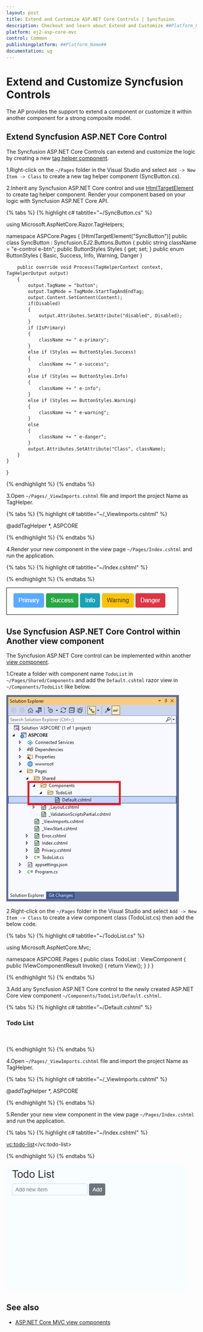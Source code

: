 ```yaml
---
layout: post
title: Extend and Customize ASP.NET Core Controls | Syncfusion
description: Checkout and learn about Extend and Customize ##Platform_Name## Controls.
platform: ej2-asp-core-mvc
control: Common
publishingplatform: ##Platform_Name##
documentation: ug
---
```


# Extend and Customize Syncfusion Controls

The AP provides the support to extend a component or customize it within another component for a strong composite model.

## Extend Syncfusion ASP.NET Core Control

The Syncfusion ASP.NET Core Controls can extend and customize the logic by creating a new [tag helper component](https://docs.microsoft.com/en-us/aspnet/core/mvc/views/tag-helpers/th-components?view=aspnetcore-6.0).

1.Right-click on the `~/Pages` folder in the Visual Studio and select `Add -> New Item -> Class` to create a new tag helper component (SyncButton.cs).

2.Inherit any Syncfusion ASP.NET Core control and use [HtmlTargetElement](https://docs.microsoft.com/en-us/aspnet/core/mvc/views/tag-helpers/th-components?view=aspnetcore-6.0#create-a-component) to create tag helper component. Render your component based on your logic with Syncfusion ASP.NET Core API.

{% tabs %}
{% highlight c# tabtitle="~/SyncButton.cs" %}

using Microsoft.AspNetCore.Razor.TagHelpers;

namespace ASPCore.Pages
{
    [HtmlTargetElement("SyncButton")]
    public class SyncButton : Syncfusion.EJ2.Buttons.Button
    {
        public string className = "e-control e-btn";
        public ButtonStyles Styles { get; set; }
        public enum ButtonStyles
        {
            Basic,
            Success,
            Info,
            Warning,
            Danger
        }

        public override void Process(TagHelperContext context, TagHelperOutput output)
        {
            output.TagName = "button";
            output.TagMode = TagMode.StartTagAndEndTag;
            output.Content.SetContent(Content);
            if(Disabled)
            {
                output.Attributes.SetAttribute("disabled", Disabled);
            }
            if (IsPrimary)
            {
                className += " e-primary";
            }
            else if (Styles == ButtonStyles.Success)
            {
                className += " e-success";
            }
            else if (Styles == ButtonStyles.Info)
            {
                className += " e-info";
            }
            else if (Styles == ButtonStyles.Warning)
            {
                className += " e-warning";
            }
            else
            {
                className += " e-danger";
            }
            output.Attributes.SetAttribute("Class", className);
        }
    }
}

{% endhighlight %}
{% endtabs %}

3.Open `~/Pages/_ViewImports.cshtml` file and import the project Name as TagHelper.

{% tabs %}
{% highlight c# tabtitle="~/_ViewImports.cshtml" %}

@addTagHelper *, ASPCORE

{% endhighlight %}
{% endtabs %}

4.Render your new component in the view page `~/Pages/Index.cshtml` and run the application.

{% tabs %}
{% highlight c# tabtitle="~/Index.cshtml" %}

<SyncButton Content="Primary" IsPrimary="true" Disabled="true"></SyncButton>
<SyncButton Content="Success" Styles="@ASPCore.Pages.SyncButton.ButtonStyles.Success"></SyncButton>
<SyncButton Content="Info" Styles="@ASPCore.Pages.SyncButton.ButtonStyles.Info"></SyncButton>
<SyncButton Content="Warning" Styles="@ASPCore.Pages.SyncButton.ButtonStyles.Warning"></SyncButton>
<SyncButton Content="Danger" Styles="@ASPCore.Pages.SyncButton.ButtonStyles.Danger"></SyncButton>

{% endhighlight %}
{% endtabs %}

![Output of extending Syncfusion component](images/extend-sync-component.png)

## Use Syncfusion ASP.NET Core Control within Another view component

The Syncfusion ASP.NET Core control can be implemented within another [view component](https://docs.microsoft.com/en-us/aspnet/core/mvc/views/view-components?view=aspnetcore-6.0#view-components).

1.Create a folder with component name `TodoList` in `~/Pages/Shared/Components` and add the `Default.cshtml` razor view in `~/Components/TodoList` like below.

![View component structure](images/view-component.png)

2.Right-click on the `~/Pages` folder in the Visual Studio and select `Add -> New Item -> Class` to create a view component class (TodoList.cs) then add the below code.

{% tabs %}
{% highlight c# tabtitle="~/TodoList.cs" %}

using Microsoft.AspNetCore.Mvc;

namespace ASPCORE.Pages
{
    public class TodoList : ViewComponent
    {
        public IViewComponentResult Invoke()
        {
            return View();
        }
    }
}

{% endhighlight %}
{% endtabs %}

3.Add any Syncfusion ASP.NET Core control to the newly created ASP.NET Core view component `~/Components/TodoList/Default.cshtml`.

{% tabs %}
{% highlight c# tabtitle="~/Default.cshtml" %}

<h3>Todo List</h3>

<div class="form-group">
    <ejs-textbox id="text" placeholder="Add new item" change="onchange" width="20%"></ejs-textbox>
    <ejs-button id="add" content="Add"></ejs-button>
</div>

<ejs-listview id="list" width="40%">
    <e-listview-fieldsettings text="text"></e-listview-fieldsettings>
</ejs-listview>

<script>
    var data;
    var flag = true;
    function onchange(e) {
        data = {
            text: e.value,
            id: (Math.random() * 1000).toFixed(0).toString(),
        }
    }
    document.getElementById("add").addEventListener("click", function (e) {
        var listviewInstance = document.getElementById("list").ej2_instances[0];
        if (data.text != "") {
          listviewInstance.addItem([data]);
          document.getElementById("text").value = ""
          if (flag)
          {
            listviewInstance.element.style.display = "block";
            flag = false;
           }
        }
    });

</script>

<style>
    #list {
        display: none;
    }
    .form-group {
        padding-bottom: 20px;
    }
</style>

{% endhighlight %}
{% endtabs %}

4.Open `~/Pages/_ViewImports.cshtml` file and import the project Name as TagHelper.

{% tabs %}
{% highlight c# tabtitle="~/_ViewImports.cshtml" %}

@addTagHelper *, ASPCORE

{% endhighlight %}
{% endtabs %}

5.Render your new view component in the view page `~/Pages/Index.cshtml` and run the application.

{% tabs %}
{% highlight c# tabtitle="~/Index.cshtml" %}

<vc:todo-list></vc:todo-list>

{% endhighlight %}
{% endtabs %}

![Render Syncfusion ASP.NET Core control inside another view component](images/todolist.gif)

## See also

* [ASP.NET Core MVC view components](https://docs.microsoft.com/en-us/aspnet/core/mvc/views/view-components?view=aspnetcore-6.0) 
